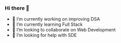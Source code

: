 ### Hi there 👋


- 🔭 I’m currently working on improving DSA
- 🌱 I’m currently learning Full Stack
- 👯 I’m looking to collaborate on Web Development
- 🤔 I’m looking for help with SDE

